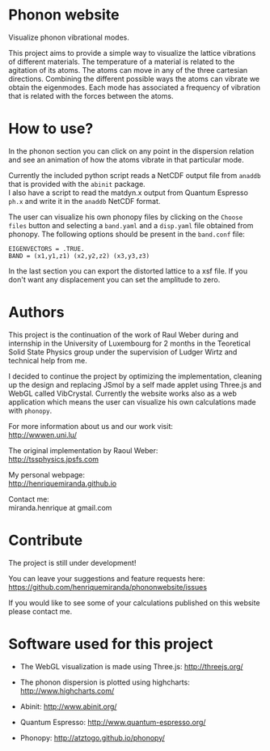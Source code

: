 Phonon website
==============

Visualize phonon vibrational modes.

This project aims to provide a simple way to visualize the lattice vibrations of different materials. The temperature of a material is related to the agitation of its atoms. The atoms can move in any of the three cartesian directions. Combining the different possible ways the atoms can vibrate we obtain the eigenmodes. Each mode has associated a frequency of vibration that is related with the forces between the atoms.

How to use?
===========

In the phonon section you can click on any point in the dispersion relation and see an animation of how the atoms vibrate in that particular mode.

Currently the included python script reads a NetCDF output file from ``anaddb`` that is provided with the ``abinit`` package.  
I also have a script to read the matdyn.x output from Quantum Espresso ``ph.x`` and write it in the ``anaddb`` NetCDF format.   

The user can visualize his own phonopy files by clicking on the ``Choose files`` button and selecting a ``band.yaml`` and a ``disp.yaml`` file obtained from phonopy. The following options should be present in the ``band.conf`` file:


    EIGENVECTORS = .TRUE.
    BAND = (x1,y1,z1) (x2,y2,z2) (x3,y3,z3)

In the last section you can export the distorted lattice to a xsf file. If you don't want any displacement you can set the amplitude to zero.

Authors
=======

This project is the continuation of the work of Raul Weber during and internship in the University of Luxembourg for 2 months in the Teoretical Solid State Physics group under the supervision of Ludger Wirtz and technical help from me.

I decided to continue the project by optimizing the implementation, cleaning up the design and replacing JSmol by a self made applet using Three.js and WebGL called VibCrystal.
Currently the website works also as a web application which means the user can visualize his own calculations made with ``phonopy``.

For more information about us and our work visit:  
<http://wwwen.uni.lu/>

The original implementation by Raoul Weber:  
<http://tssphysics.jpsfs.com>

My personal webpage:  
<http://henriquemiranda.github.io>

Contact me:  
miranda.henrique at gmail.com

Contribute
==========

The project is still under development!  

You can leave your suggestions and feature requests here:  
<https://github.com/henriquemiranda/phononwebsite/issues>

If you would like to see some of your calculations published on this website please contact me.

Software used for this project
========

- The WebGL visualization is made using Three.js: <http://threejs.org/>
- The phonon dispersion is plotted using highcharts: <http://www.highcharts.com/>  

- Abinit: <http://www.abinit.org/>
- Quantum Espresso: <http://www.quantum-espresso.org/>
- Phonopy: <http://atztogo.github.io/phonopy/>
